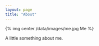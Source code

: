 ```yaml
---
layout: page
title: "About"
---
```

{% img center /data/images/me.jpg Me %}

A little something about me.
